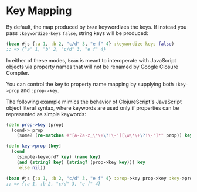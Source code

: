 # Key Mapping

By default, the map produced by `bean` keywordizes the keys. If instead you pass `:keywordize-keys` `false`,
string keys will be produced:

```clojure
(bean #js {:a 1, :b 2, "c/d" 3, "e f" 4} :keywordize-keys false)
;; => {"a" 1, "b" 2, "c/d" 3, "e f" 4}
```

In either of these modes, `bean` is meant to interoperate with JavaScript objects 
via property names that will not be renamed by Google Closure Compiler.

You can control the key to property name mapping by supplying both `:key->prop` and `:prop->key`.

The following example mimics the behavior of ClojureScript's JavaScript object literal syntax, where
keywords are used only if properties can be represented as simple keywords:

```clojure
(defn prop->key [prop]
  (cond-> prop
    (some? (re-matches #"[A-Za-z_\*\+\?!\-'][\w\*\+\?!\-']*" prop)) keyword))

(defn key->prop [key]
  (cond
    (simple-keyword? key) (name key)
    (and (string? key) (string? (prop->key key))) key
    :else nil))

(bean #js {:a 1, :b 2, "c/d" 3, "e f" 4} :prop->key prop->key :key->prop key->prop)
;; => {:a 1, :b 2, "c/d" 3, "e f" 4}
```
